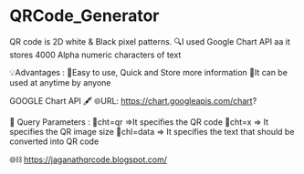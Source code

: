 # QRCode_Generator

QR code is 2D white & Black pixel patterns.
🔍I used Google Chart API aa it stores 4000 Alpha numeric characters of text

💡Advantages :
🔅Easy to use, Quick and Store more information
🔅It can be used at anytime by anyone

   GOOGLE Chart API 🖋
🌐URL: https://chart.googleapis.com/chart?

🔸 Query Parameters :
📍cht=qr =>It specifies the QR code
📍cht=<width>x<height> => It specifies the QR image size 
📍chl=data => It specifies the text that should be converted into QR code


🌐⛓ https://jaganathqrcode.blogspot.com/
